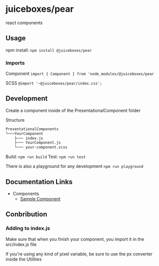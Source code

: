 # juiceboxes/pear

react components

## Usage

npm install: `npm install @juiceboxes/pear`

### Imports

Component
`import { Component } from 'node_modules/@juiceboxes/pear`

SCSS
`@import '~@juiceboxes/pear/index.css';`

## Development

Create a component inside of the PresentationalComponent folder

Structure

```bash
PresentationalComponents
└───YourComponent
    ├─── index.js
    ├─── YourComponent.js
    └─── your-component.scss
```

Build: `npm run build`
Test: `npm run test`

There is also a playground for any development
`npm run playground`

## Documentation Links

* Components
  * [Sample Component](doc/components/sample.md)

## Conbribution

### Adding to index.js

Make sure that when you finish your component, you import it in the src/index.js file

If you're using any kind of pixel variable, be sure to use the px converter inside the Utilities
